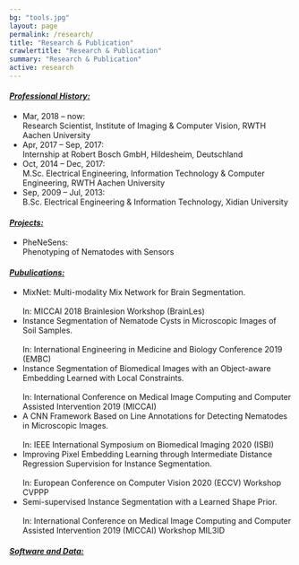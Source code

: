 ```yaml
---
bg: "tools.jpg"
layout: page
permalink: /research/
title: "Research & Publication"
crawlertitle: "Research & Publication"
summary: "Research & Publication"
active: research
---
```

<h4><i><u>Professional History:</u></i></h4>
<ul>
  <li><div class='pub_title'>Mar, 2018 – now: &nbsp;</div> Research Scientist, Institute of Imaging & Computer Vision, RWTH Aachen University</li>
  <li><div class='pub_title'>Apr, 2017 – Sep, 2017: &nbsp;</div> Internship at Robert Bosch GmbH, Hildesheim, Deutschland</li>
  <li><div class='pub_title'>Oct, 2014 – Dec, 2017: &nbsp;</div> M.Sc. Electrical Engineering, Information Technology & Computer Engineering, RWTH Aachen University</li>
  <li><div class='pub_title'>Sep, 2009 – Jul, 2013: &nbsp;</div> B.Sc. Electrical Engineering & Information Technology, Xidian University</li>
</ul>

<h4><i><u>Projects:</u></i></h4>
<ul>
  <li><div class='pub_title'>PheNeSens: &nbsp;</div> Phenotyping of Nematodes with Sensors</li>
</ul>

<h4><i><u>Pubulications:</u></i></h4>
<ul>
  <li><div class='pub_title'>MixNet: Multi-modality Mix Network for Brain Segmentation.</div> <br/> In: MICCAI 2018 Brainlesion Workshop (BrainLes)</li>
  <li><div class='pub_title'>Instance Segmentation of Nematode Cysts in Microscopic Images of Soil Samples.</div> <br/> In: International Engineering in Medicine and Biology Conference 2019 (EMBC)</li>
  <li><div class='pub_title'>Instance Segmentation of Biomedical Images with an Object-aware Embedding Learned with Local Constraints.</div> <br/> In: International Conference on Medical Image Computing and Computer Assisted Intervention 2019 (MICCAI)</li>
  <li><div class='pub_title'>A CNN Framework Based on Line Annotations for Detecting Nematodes in Microscopic Images.</div> <br/> In: IEEE International Symposium on Biomedical Imaging 2020 (ISBI)  </li>
  <li><div class='pub_title'>Improving Pixel Embedding Learning through Intermediate Distance Regression Supervision for Instance Segmentation.</div> <br/> In: European Conference on Computer Vision 2020 (ECCV) Workshop CVPPP  </li>
  <li><div class='pub_title'>Semi-supervised Instance Segmentation with a Learned Shape Prior.</div> <br/> In: International Conference on Medical Image Computing and Computer Assisted Intervention 2019 (MICCAI) Workshop MIL3ID</li>
</ul>

<h4><i><u>Software and Data:</u></i></h4>
<ul>
</ul>